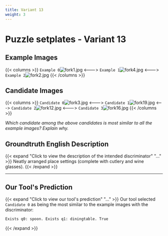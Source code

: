 ```yaml
---
title: Variant 13
weight: 3
---
```


# Puzzle setplates - Variant 13

## Example Images
{{< columns >}}
`Example 0`![fork1.jpg](/natscene_data/images/fork1.jpg)
<--->
`Example 1`![fork4.jpg](/natscene_data/images/fork4.jpg)
<--->
`Example 2`![fork2.jpg](/natscene_data/images/fork2.jpg)
{{< /columns >}}

## Candidate Images
{{< columns >}}
`Candidate 0`![fork3.jpg](/natscene_data/images/fork3.jpg)
<--->
`Candidate 1`![fork19.jpg](/natscene_data/images/fork19.jpg)
<--->
`Candidate 2`![fork12.jpg](/natscene_data/images/fork12.jpg)
<--->
`Candidate 3`![fork16.jpg](/natscene_data/images/fork16.jpg)
{{< /columns >}}

*Which candidate among the above candidates is most similar to all the example images? Explain why.*

## Groundtruth English Description

{{< expand "Click to view the description of the intended discriminator" "..." >}}
Neatly arranged place settings (complete with cutlery and wine glasses).
{{< /expand >}}

---



## Our Tool's Prediction

{{< expand "Click to view our tool's prediction" "..." >}}
Our tool selected `Candidate 0` as being the most similar to the example images with the discriminator:
```plaintext
Exists q0: spoon. Exists q1: diningtable. True
```
{{< /expand >}}
